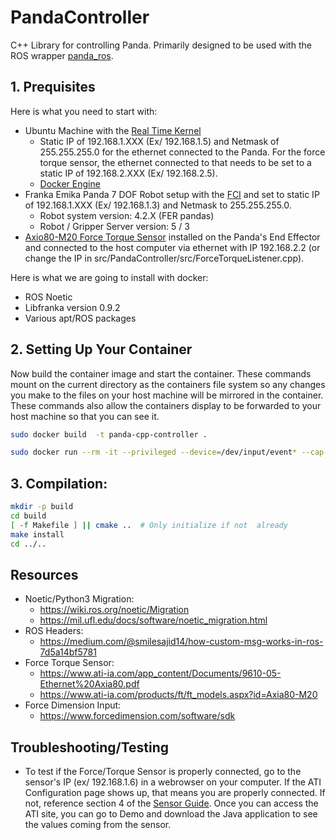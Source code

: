 # PandaController
C++ Library for controlling Panda. Primarily designed to be used with the ROS wrapper [panda_ros](https://github.com/Wisc-HCI/panda_ros).


## 1. Prequisites

Here is what you need to start with:
* Ubuntu Machine with the [Real Time Kernel](https://frankaemika.github.io/docs/installation_linux.html#setting-up-the-real-time-kernel)
	* Static IP of 192.168.1.XXX (Ex/ 192.168.1.5) and Netmask of 255.255.255.0 for the ethernet connected to the Panda. For the force torque sensor, the ethernet connected to that needs to be set to a static IP of 192.168.2.XXX (Ex/ 192.168.2.5).
	* [Docker Engine](https://docs.docker.com/engine/install/)
* Franka Emika Panda 7 DOF Robot setup with the [FCI](https://frankaemika.github.io/docs/getting_started.html) and set to static IP of 192.168.1.XXX (Ex/ 192.168.1.3) and Netmask to 255.255.255.0.
	* Robot system version: 4.2.X (FER pandas)
	* Robot / Gripper Server version: 5 / 3
* [Axio80-M20 Force Torque Sensor](https://www.ati-ia.com/products/ft/ft_models.aspx?id=Axia80-M20) installed on the Panda's End Effector and connected to the host computer via ethernet with IP 192.168.2.2 (or change the IP in src/PandaController/src/ForceTorqueListener.cpp).


Here is what we are going to install with docker:
* ROS Noetic
* Libfranka  version 0.9.2
* Various apt/ROS packages 


## 2. Setting Up Your Container

Now  build the container image and start the container. These commands mount on the current directory as the containers file system so any changes you make to the files on your host machine will be mirrored in the container. These commands also allow the containers display to be forwarded to your host machine so that you can see it.
```bash
sudo docker build  -t panda-cpp-controller .

sudo docker run --rm -it --privileged --device=/dev/input/event* --cap-add=SYS_NICE --env DISPLAY=$DISPLAY -v /tmp/.X11-unix:/tmp/.X11-unix -v $(pwd):/workspace --net=host panda-cpp-controller
```

## 3. Compilation:
```bash
mkdir -p build
cd build
[ -f Makefile ] || cmake ..  # Only initialize if not  already
make install
cd ../..
```



## Resources
* Noetic/Python3 Migration:
	* https://wiki.ros.org/noetic/Migration
	* https://mil.ufl.edu/docs/software/noetic_migration.html
* ROS Headers:
	* https://medium.com/@smilesajid14/how-custom-msg-works-in-ros-7d5a14bf5781
* Force Torque Sensor:
	* https://www.ati-ia.com/app_content/Documents/9610-05-Ethernet%20Axia80.pdf
	* https://www.ati-ia.com/products/ft/ft_models.aspx?id=Axia80-M20
* Force Dimension Input:
	* https://www.forcedimension.com/software/sdk



## Troubleshooting/Testing

* To test if the Force/Torque Sensor is properly connected, go to the sensor's IP (ex/ 192.168.1.6) in a webrowser on your computer. If the ATI Configuration page shows up, that means you are properly connected. If not, reference section 4 of the [Sensor Guide](https://www.ati-ia.com/app_content/Documents/9610-05-Ethernet%20Axia80.pdf). Once you can access the ATI site, you can go to Demo and download the Java application to see the values coming from the sensor.

